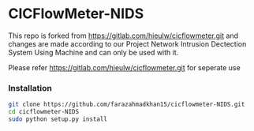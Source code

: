 # CICFlowMeter-NIDS

This repo is forked from https://gitlab.com/hieulw/cicflowmeter.git 
and changes are made according to our Project Network Intrusion Dectection System Using Machine
and can only be used with it.

Please refer https://gitlab.com/hieulw/cicflowmeter.git  for seperate use

 
### Installation

```sh
git clone https://github.com/farazahmadkhan15/cicflowmeter-NIDS.git
cd cicflowmeter-NIDS
sudo python setup.py install
```



